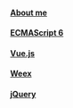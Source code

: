 #### <a href="https://likuner.github.io/cv"> About me </a>
#### <a href="https://github.com/likuner/es6tutorial/tree/gh-pages/docs"> ECMAScript 6 </a>
#### <a href="https://cn.vuejs.org/v2/guide/"> Vue.js </a>
#### <a href="http://weex.apache.org/cn/guide/"> Weex </a>
#### <a href="https://likuner.github.io/docs/jquery/build"> jQuery </a>

